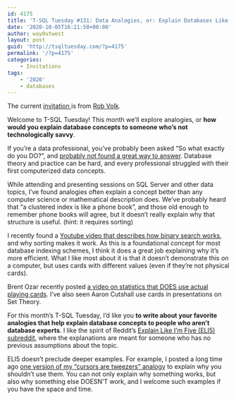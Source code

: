 ```yaml
---
id: 4175
title: 'T-SQL Tuesday #131: Data Analogies, or: Explain Databases Like I’m Five!'
date: '2020-10-05T16:21:50+00:00'
author: way0utwest
layout: post
guid: 'http://tsqltuesday.com/?p=4175'
permalink: '/?p=4175'
categories:
    - Invitations
tags:
    - '2020'
    - databases
---
```


The current [invitation ](https://sqlrblog.wordpress.com/2020/10/05/t-sql-tuesday-131-data-analogies-or-explain-databases-like-im-five/)is from [Rob Volk](https://sqlrblog.wordpress.com/).

Welcome to T-SQL Tuesday! This month we’ll explore analogies, or **how would you explain database concepts to someone who’s not technologically savvy**.

If you’re a data professional, you’ve probably been asked “So what exactly do you DO?”, and [probably not found a great way to answer](https://youtu.be/m4OvQIGDg4I?t=50). Database theory and practice can be hard, and every professional struggled with their first computerized data concepts.

While attending and presenting sessions on SQL Server and other data topics, I’ve found analogies often explain a concept better than any computer science or mathematical description does. We’ve probably heard that “a clustered index is like a phone book”, and those old enough to remember phone books will agree, but it doesn’t really explain why that structure is useful. (hint: it requires sorting)

I recently found a [Youtube video that describes how binary search works](https://youtu.be/KXJSjte_OAI), and why sorting makes it work. As this is a foundational concept for most database indexing schemes, I think it does a great job explaining why it’s more efficient. What I like most about it is that it doesn’t demonstrate this on a computer, but uses cards with different values (even if they’re not physical cards).

Brent Ozar recently posted [a video on statistics that DOES use actual playing cards](https://youtu.be/uqkf1VVZulg). I’ve also seen Aaron Cutshall use cards in presentations on Set Theory.

For this month’s T-SQL Tuesday, I’d like you **to write about your favorite analogies that help explain database concepts to people who aren’t database experts**. I like the spirit of Reddit’s [Explain Like I’m Five (ELI5) subreddit](https://www.reddit.com/r/explainlikeimfive/), where the explanations are meant for someone who has no previous assumptions about the topic.

ELI5 doesn’t preclude deeper examples. For example, I posted a long time ago [one version of my “cursors are tweezers” analogy](https://www.sqlteam.com/forums/topic.asp?TOPIC_ID=118835) to explain why you shouldn’t use them. You can not only explain why something works, but also why something else DOESN’T work, and I welcome such examples if you have the space and time.